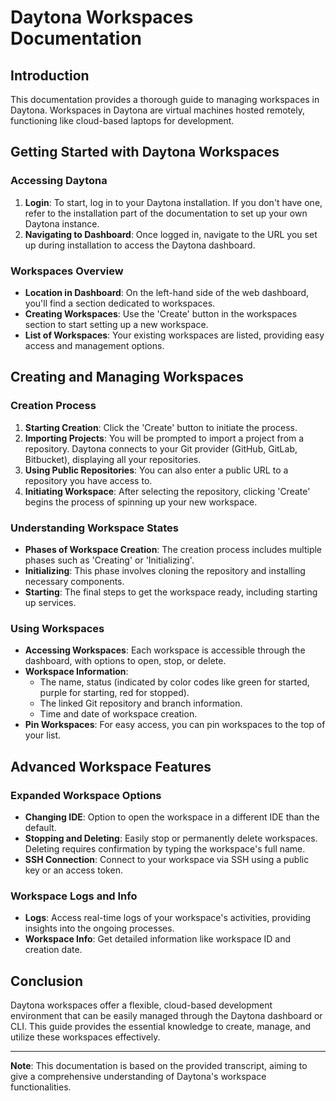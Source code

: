 
# Daytona Workspaces Documentation

## Introduction
This documentation provides a thorough guide to managing workspaces in Daytona. Workspaces in Daytona are virtual machines hosted remotely, functioning like cloud-based laptops for development. 

## Getting Started with Daytona Workspaces

### Accessing Daytona
1. **Login**: To start, log in to your Daytona installation. If you don't have one, refer to the installation part of the documentation to set up your own Daytona instance.
2. **Navigating to Dashboard**: Once logged in, navigate to the URL you set up during installation to access the Daytona dashboard.

### Workspaces Overview
- **Location in Dashboard**: On the left-hand side of the web dashboard, you'll find a section dedicated to workspaces.
- **Creating Workspaces**: Use the 'Create' button in the workspaces section to start setting up a new workspace.
- **List of Workspaces**: Your existing workspaces are listed, providing easy access and management options.

## Creating and Managing Workspaces

### Creation Process
1. **Starting Creation**: Click the 'Create' button to initiate the process.
2. **Importing Projects**: You will be prompted to import a project from a repository. Daytona connects to your Git provider (GitHub, GitLab, Bitbucket), displaying all your repositories.
3. **Using Public Repositories**: You can also enter a public URL to a repository you have access to.
4. **Initiating Workspace**: After selecting the repository, clicking 'Create' begins the process of spinning up your new workspace.

### Understanding Workspace States
- **Phases of Workspace Creation**: The creation process includes multiple phases such as 'Creating' or 'Initializing'.
- **Initializing**: This phase involves cloning the repository and installing necessary components.
- **Starting**: The final steps to get the workspace ready, including starting up services.

### Using Workspaces
- **Accessing Workspaces**: Each workspace is accessible through the dashboard, with options to open, stop, or delete.
- **Workspace Information**:
  - The name, status (indicated by color codes like green for started, purple for starting, red for stopped).
  - The linked Git repository and branch information.
  - Time and date of workspace creation.
- **Pin Workspaces**: For easy access, you can pin workspaces to the top of your list.

## Advanced Workspace Features

### Expanded Workspace Options
- **Changing IDE**: Option to open the workspace in a different IDE than the default.
- **Stopping and Deleting**: Easily stop or permanently delete workspaces. Deleting requires confirmation by typing the workspace's full name.
- **SSH Connection**: Connect to your workspace via SSH using a public key or an access token.

### Workspace Logs and Info
- **Logs**: Access real-time logs of your workspace's activities, providing insights into the ongoing processes.
- **Workspace Info**: Get detailed information like workspace ID and creation date.

## Conclusion
Daytona workspaces offer a flexible, cloud-based development environment that can be easily managed through the Daytona dashboard or CLI. This guide provides the essential knowledge to create, manage, and utilize these workspaces effectively.

---
**Note**: This documentation is based on the provided transcript, aiming to give a comprehensive understanding of Daytona's workspace functionalities.
